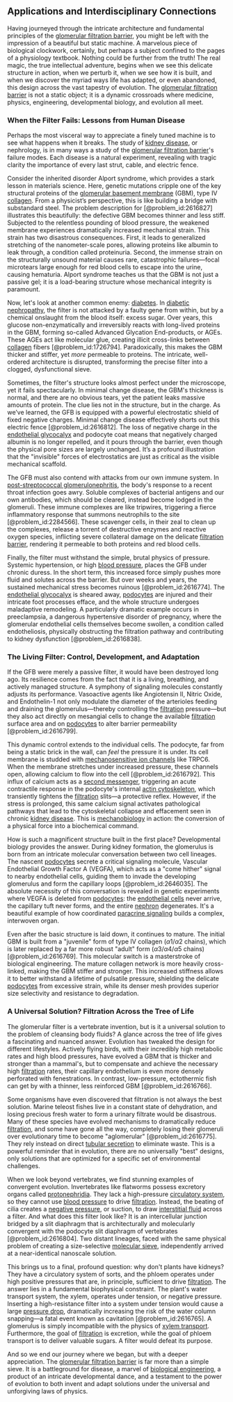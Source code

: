## Applications and Interdisciplinary Connections

Having journeyed through the intricate architecture and fundamental principles of the [glomerular filtration barrier](@article_id:164187), you might be left with the impression of a beautiful but static machine. A marvelous piece of biological clockwork, certainly, but perhaps a subject confined to the pages of a physiology textbook. Nothing could be further from the truth! The real magic, the true intellectual adventure, begins when we see this delicate structure in action, when we perturb it, when we see how it is built, and when we discover the myriad ways life has adapted, or even abandoned, this design across the vast tapestry of evolution. The [glomerular filtration barrier](@article_id:164187) is not a static object; it is a dynamic crossroads where medicine, physics, engineering, developmental biology, and evolution all meet.

### When the Filter Fails: Lessons from Human Disease

Perhaps the most visceral way to appreciate a finely tuned machine is to see what happens when it breaks. The study of [kidney disease](@article_id:175503), or nephrology, is in many ways a study of the [glomerular filtration barrier](@article_id:164187)'s failure modes. Each disease is a natural experiment, revealing with tragic clarity the importance of every last strut, cable, and electric fence.

Consider the inherited disorder Alport syndrome, which provides a stark lesson in materials science. Here, genetic mutations cripple one of the key structural proteins of the [glomerular basement membrane](@article_id:168391) (GBM), type IV [collagen](@article_id:150350). From a physicist’s perspective, this is like building a bridge with substandard steel. The problem description for [@problem_id:2616827] illustrates this beautifully: the defective GBM becomes thinner and less stiff. Subjected to the relentless pounding of blood pressure, the weakened membrane experiences dramatically increased mechanical strain. This strain has two disastrous consequences. First, it leads to generalized stretching of the nanometer-scale pores, allowing proteins like albumin to leak through, a condition called proteinuria. Second, the immense strain on the structurally unsound material causes rare, catastrophic failures—focal microtears large enough for red blood cells to escape into the urine, causing hematuria. Alport syndrome teaches us that the GBM is not just a passive gel; it is a load-bearing structure whose mechanical integrity is paramount.

Now, let's look at another common enemy: [diabetes](@article_id:152548). In [diabetic nephropathy](@article_id:163138), the filter is not attacked by a faulty gene from within, but by a chemical onslaught from the blood itself: excess sugar. Over years, this glucose non-enzymatically and irreversibly reacts with long-lived proteins in the GBM, forming so-called Advanced Glycation End-products, or AGEs. These AGEs act like molecular glue, creating illicit cross-links between [collagen](@article_id:150350) fibers [@problem_id:1726794]. Paradoxically, this makes the GBM thicker and stiffer, yet *more* permeable to proteins. The intricate, well-ordered architecture is disrupted, transforming the precise filter into a clogged, dysfunctional sieve.

Sometimes, the filter's structure looks almost perfect under the microscope, yet it fails spectacularly. In minimal change disease, the GBM's thickness is normal, and there are no obvious tears, yet the patient leaks massive amounts of protein. The clue lies not in the structure, but in the charge. As we’ve learned, the GFB is equipped with a powerful electrostatic shield of fixed negative charges. Minimal change disease effectively shorts out this electric fence [@problem_id:2616812]. The loss of negative charge in the [endothelial glycocalyx](@article_id:165604) and podocyte coat means that negatively charged albumin is no longer repelled, and it pours through the barrier, even though the physical pore sizes are largely unchanged. It’s a profound illustration that the "invisible" forces of electrostatics are just as critical as the visible mechanical scaffold.

The GFB must also contend with attacks from our own immune system. In [post-streptococcal glomerulonephritis](@article_id:202799), the body's response to a recent throat infection goes awry. Soluble complexes of bacterial antigens and our own antibodies, which should be cleared, instead become lodged in the glomeruli. These immune complexes are like tripwires, triggering a fierce inflammatory response that summons neutrophils to the site [@problem_id:2284566]. These scavenger cells, in their zeal to clean up the complexes, release a torrent of destructive enzymes and reactive oxygen species, inflicting severe collateral damage on the delicate [filtration barrier](@article_id:149148), rendering it permeable to both proteins and red blood cells.

Finally, the filter must withstand the simple, brutal physics of pressure. Systemic hypertension, or high [blood pressure](@article_id:177402), places the GFB under chronic duress. In the short term, this increased force simply pushes more fluid and solutes across the barrier. But over weeks and years, the sustained mechanical stress becomes ruinous [@problem_id:2616774]. The [endothelial glycocalyx](@article_id:165604) is sheared away, [podocytes](@article_id:163817) are injured and their intricate foot processes efface, and the whole structure undergoes maladaptive remodeling. A particularly dramatic example occurs in preeclampsia, a dangerous hypertensive disorder of pregnancy, where the glomerular endothelial cells themselves become swollen, a condition called endotheliosis, physically obstructing the filtration pathway and contributing to kidney dysfunction [@problem_id:2616838].

### The Living Filter: Control, Development, and Adaptation

If the GFB were merely a passive filter, it would have been destroyed long ago. Its resilience comes from the fact that it is a living, breathing, and actively managed structure. A symphony of signaling molecules constantly adjusts its performance. Vasoactive agents like Angiotensin II, Nitric Oxide, and Endothelin-1 not only modulate the diameter of the arterioles feeding and draining the glomerulus—thereby controlling the [filtration](@article_id:161519) pressure—but they also act directly on mesangial cells to change the available [filtration](@article_id:161519) surface area and on [podocytes](@article_id:163817) to alter barrier permeability [@problem_id:2616799].

This dynamic control extends to the individual cells. The podocyte, far from being a static brick in the wall, can *feel* the pressure it is under. Its cell membrane is studded with [mechanosensitive ion channels](@article_id:164652) like TRPC6. When the membrane stretches under increased pressure, these channels open, allowing calcium to flow into the cell [@problem_id:2616792]. This influx of calcium acts as a [second messenger](@article_id:149044), triggering an acute contractile response in the podocyte's internal [actin cytoskeleton](@article_id:267249), which transiently tightens the [filtration](@article_id:161519) slits—a protective reflex. However, if the stress is prolonged, this same calcium signal activates pathological pathways that lead to the cytoskeletal collapse and effacement seen in chronic [kidney disease](@article_id:175503). This is [mechanobiology](@article_id:145756) in action: the conversion of a physical force into a biochemical command.

How is such a magnificent structure built in the first place? Developmental biology provides the answer. During kidney formation, the glomerulus is born from an intricate molecular conversation between two cell lineages. The nascent [podocytes](@article_id:163817) secrete a critical signaling molecule, Vascular Endothelial Growth Factor A (VEGFA), which acts as a "come hither" signal to nearby endothelial cells, guiding them to invade the developing glomerulus and form the capillary loops [@problem_id:2646035]. The absolute necessity of this conversation is revealed in genetic experiments where VEGFA is deleted from [podocytes](@article_id:163817): the [endothelial cells](@article_id:262390) never arrive, the capillary tuft never forms, and the entire [nephron](@article_id:149745) degenerates. It's a beautiful example of how coordinated [paracrine signaling](@article_id:139875) builds a complex, interwoven organ.

Even after the basic structure is laid down, it continues to mature. The initial GBM is built from a "juvenile" form of type IV collagen ($\alpha1/\alpha2$ chains), which is later replaced by a far more robust "adult" form ($\alpha3/\alpha4/\alpha5$ chains) [@problem_id:2616769]. This molecular switch is a masterstroke of biological engineering. The mature collagen network is more heavily cross-linked, making the GBM stiffer and stronger. This increased stiffness allows it to better withstand a lifetime of pulsatile pressure, shielding the delicate [podocytes](@article_id:163817) from excessive strain, while its denser mesh provides superior size selectivity and resistance to degradation.

### A Universal Solution? Filtration Across the Tree of Life

The glomerular filter is a vertebrate invention, but is it a universal solution to the problem of cleansing body fluids? A glance across the tree of life gives a fascinating and nuanced answer. Evolution has tweaked the design for different lifestyles. Actively flying birds, with their incredibly high metabolic rates and high blood pressures, have evolved a GBM that is thicker and stronger than a mammal's, but to compensate and achieve the necessary high [filtration](@article_id:161519) rates, their capillary endothelium is even more densely perforated with fenestrations. In contrast, low-pressure, ectothermic fish can get by with a thinner, less reinforced GBM [@problem_id:2616766].

Some organisms have even discovered that filtration is not always the best solution. Marine teleost fishes live in a constant state of dehydration, and losing precious fresh water to form a urinary filtrate would be disastrous. Many of these species have evolved mechanisms to dramatically reduce [filtration](@article_id:161519), and some have gone all the way, completely losing their glomeruli over evolutionary time to become "aglomerular" [@problem_id:2616775]. They rely instead on direct [tubular secretion](@article_id:151442) to eliminate waste. This is a powerful reminder that in evolution, there are no universally "best" designs, only solutions that are optimized for a specific set of environmental challenges.

When we look beyond vertebrates, we find stunning examples of convergent evolution. Invertebrates like flatworms possess excretory organs called [protonephridia](@article_id:170004). They lack a high-pressure [circulatory system](@article_id:150629), so they cannot use [blood pressure](@article_id:177402) to drive [filtration](@article_id:161519). Instead, the beating of cilia creates a [negative pressure](@article_id:160704), or suction, to draw [interstitial fluid](@article_id:154694) across a filter. And what does this filter look like? It is an intercellular junction bridged by a slit diaphragm that is architecturally and molecularly convergent with the podocyte slit diaphragm of vertebrates [@problem_id:2616804]. Two distant lineages, faced with the same physical problem of creating a size-selective [molecular sieve](@article_id:149465), independently arrived at a near-identical nanoscale solution.

This brings us to a final, profound question: why don't plants have kidneys? They have a circulatory system of sorts, and the phloem operates under high positive pressures that are, in principle, sufficient to drive [filtration](@article_id:161519). The answer lies in a fundamental biophysical constraint. The plant's water transport system, the xylem, operates under tension, or negative pressure. Inserting a high-resistance filter into a system under tension would cause a large [pressure drop](@article_id:150886), dramatically increasing the risk of the water column snapping—a fatal event known as cavitation [@problem_id:2616765]. A glomerulus is simply incompatible with the physics of [xylem transport](@article_id:150934). Furthermore, the goal of [filtration](@article_id:161519) is excretion, while the goal of phloem transport is to deliver valuable sugars. A filter would defeat its purpose.

And so we end our journey where we began, but with a deeper appreciation. The [glomerular filtration barrier](@article_id:164187) is far more than a simple sieve. It is a battleground for disease, a marvel of [biological engineering](@article_id:270396), a product of an intricate developmental dance, and a testament to the power of evolution to both invent and adapt solutions under the universal and unforgiving laws of physics.